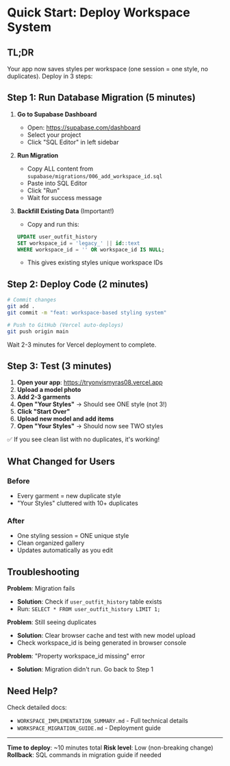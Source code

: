 # Quick Start: Deploy Workspace System

## TL;DR
Your app now saves styles per workspace (one session = one style, no duplicates). Deploy in 3 steps:

## Step 1: Run Database Migration (5 minutes)

1. **Go to Supabase Dashboard**
   - Open: https://supabase.com/dashboard
   - Select your project
   - Click "SQL Editor" in left sidebar

2. **Run Migration**
   - Copy ALL content from `supabase/migrations/006_add_workspace_id.sql`
   - Paste into SQL Editor
   - Click "Run"
   - Wait for success message

3. **Backfill Existing Data** (Important!)
   - Copy and run this:
   ```sql
   UPDATE user_outfit_history 
   SET workspace_id = 'legacy_' || id::text
   WHERE workspace_id = '' OR workspace_id IS NULL;
   ```
   - This gives existing styles unique workspace IDs

## Step 2: Deploy Code (2 minutes)

```bash
# Commit changes
git add .
git commit -m "feat: workspace-based styling system"

# Push to GitHub (Vercel auto-deploys)
git push origin main
```

Wait 2-3 minutes for Vercel deployment to complete.

## Step 3: Test (3 minutes)

1. **Open your app**: https://tryonvismyras08.vercel.app
2. **Upload a model photo**
3. **Add 2-3 garments**
4. **Open "Your Styles"** → Should see ONE style (not 3!)
5. **Click "Start Over"**
6. **Upload new model and add items**
7. **Open "Your Styles"** → Should now see TWO styles

✅ If you see clean list with no duplicates, it's working!

## What Changed for Users

### Before
- Every garment = new duplicate style
- "Your Styles" cluttered with 10+ duplicates

### After
- One styling session = ONE unique style
- Clean organized gallery
- Updates automatically as you edit

## Troubleshooting

**Problem**: Migration fails
- **Solution**: Check if `user_outfit_history` table exists
- Run: `SELECT * FROM user_outfit_history LIMIT 1;`

**Problem**: Still seeing duplicates
- **Solution**: Clear browser cache and test with new model upload
- Check workspace_id is being generated in browser console

**Problem**: "Property workspace_id missing" error
- **Solution**: Migration didn't run. Go back to Step 1

## Need Help?

Check detailed docs:
- `WORKSPACE_IMPLEMENTATION_SUMMARY.md` - Full technical details
- `WORKSPACE_MIGRATION_GUIDE.md` - Deployment guide

---

**Time to deploy**: ~10 minutes total
**Risk level**: Low (non-breaking change)
**Rollback**: SQL commands in migration guide if needed
